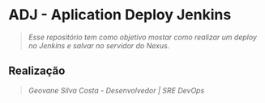 # ADJ - Aplication Deploy Jenkins
> *Esse repositório tem como objetivo mostar como realizar um deploy no Jenkins e salvar no servidor do Nexus.*

## Realização
> *Geovane Silva Costa - Desenvolvedor | SRE DevOps*
